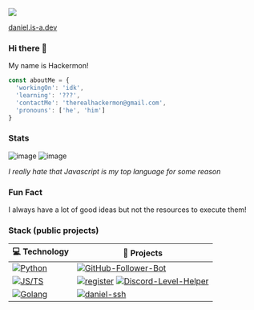 ![](https://komarev.com/ghpvc/?username=hackermondev&color=orange)

[daniel.is-a.dev](https://daniel.is-a.dev)

### Hi there 👋

My name is Hackermon!

```js
const aboutMe = {
  'workingOn': 'idk',
  'learning': '???',
  'contactMe': 'therealhackermon@gmail.com',
  'pronouns': ['he', 'him']
}

```

<!--
- 🔭 I’m currently working on 
- 🌱 I’m currently learning Java
- 👯 I’m looking to collaborate on Cornrella (contact me for more info)
- 📫 How to reach me: email me therealhackermon@gmail.com
- 😄 Pronouns: He, Him
- ⚡ Fun fact: I'm dumb

-->

### Stats

![image](https://github-readme-stats.vercel.app/api?username=hackermondev&count_private=1&theme=radical)
![image](https://github-readme-stats.vercel.app/api/top-langs/?username=hackermondev&layout=compact)

*I really hate that Javascript is my top language for some reason*

### Fun Fact

I always have a lot of good ideas but not the resources to execute them!

### Stack (public projects)

<!-- START OF PROFILE STACK, DO NOT REMOVE -->
| 💻 **Technology** | 🚀 **Projects** |
| - | - |
| [![Python](https://img.shields.io/static/v1?label=&message=Python&color=3C78A9&logo=python&logoColor=FFFFFF)](https://www.python.org/) | [![GitHub-Follower-Bot](https://img.shields.io/static/v1?label=&message=GitHub-Follower-Bot&color=000605&logo=github&logoColor=FFFFFF&labelColor=000605)](https://github.com/hackermondev/GitHub-Follower-Bot) |
| [![JS/TS](https://img.shields.io/static/v1?label=&message=JS/TS&color=3878C6&logo=typescript&logoColor=FFFFFF)](https://www.typescriptlang.org/) | [![register](https://img.shields.io/static/v1?label=&message=register&color=000605&logo=github&logoColor=FFFFFF&labelColor=000605)](https://github.com/is-a-dev/register) [![Discord-Level-Helper](https://img.shields.io/static/v1?label=&message=Discord-Level-Helper&color=000605&logo=github&logoColor=FFFFFF&labelColor=000605)](https://github.com/hackermondev/Discord-Level-Helper) |
| [![Golang](https://img.shields.io/static/v1?label=&message=Golang&color=7FD6EA&logo=go&logoColor=FFFFFF)](https://golang.org/) | [![daniel-ssh](https://img.shields.io/static/v1?label=&message=daniel-ssh&color=000605&logo=github&logoColor=FFFFFF&labelColor=000605)](https://github.com/hackermondev/daniel-ssh) |
<!-- END OF PROFILE STACK, DO NOT REMOVE -->
